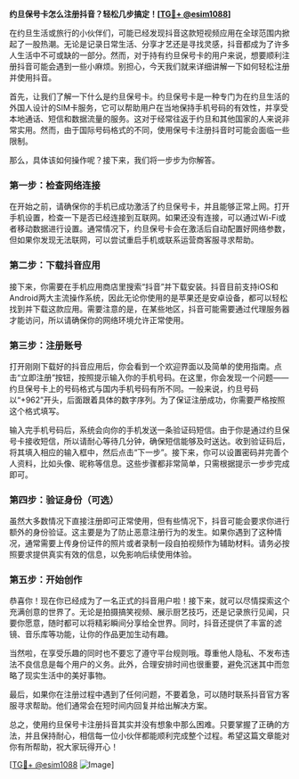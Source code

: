**约旦保号卡怎么注册抖音？轻松几步搞定！[[TG💪+ @esim1088](https://t.me/s/esim1088)]**

在约旦生活或旅行的小伙伴们，可能已经发现抖音这款短视频应用在全球范围内掀起了一股热潮。无论是记录日常生活、分享才艺还是寻找灵感，抖音都成为了许多人生活中不可或缺的一部分。然而，对于持有约旦保号卡的用户来说，想要顺利注册抖音可能会遇到一些小麻烦。别担心，今天我们就来详细讲解一下如何轻松注册并使用抖音。

首先，让我们了解一下什么是约旦保号卡。约旦保号卡是一种专门为在约旦生活的外国人设计的SIM卡服务，它可以帮助用户在当地保持手机号码的有效性，并享受本地通话、短信和数据流量的服务。这对于经常往返于约旦和其他国家的人来说非常实用。然而，由于国际号码格式的不同，使用保号卡注册抖音时可能会面临一些限制。

那么，具体该如何操作呢？接下来，我们将一步步为你解答。

### 第一步：检查网络连接

在开始之前，请确保你的手机已成功激活了约旦保号卡，并且能够正常上网。打开手机设置，检查一下是否已经连接到互联网。如果还没有连接，可以通过Wi-Fi或者移动数据进行设置。通常情况下，约旦保号卡会在激活后自动配置好网络参数，但如果你发现无法联网，可以尝试重启手机或联系运营商客服寻求帮助。

### 第二步：下载抖音应用

接下来，你需要在手机应用商店里搜索“抖音”并下载安装。抖音目前支持iOS和Android两大主流操作系统，因此无论你使用的是苹果还是安卓设备，都可以轻松找到并下载这款应用。需要注意的是，在某些地区，抖音可能需要通过代理服务器才能访问，所以请确保你的网络环境允许正常使用。

### 第三步：注册账号

打开刚刚下载好的抖音应用后，你会看到一个欢迎界面以及简单的使用指南。点击“立即注册”按钮，按照提示输入你的手机号码。在这里，你会发现一个问题——约旦保号卡上的号码格式与国内手机号码有所不同。一般来说，约旦号码以“+962”开头，后面跟着具体的数字序列。为了保证注册成功，你需要严格按照这个格式填写。

输入完手机号码后，系统会向你的手机发送一条验证码短信。由于你是通过约旦保号卡接收短信，所以请耐心等待几分钟，确保短信能够及时送达。收到验证码后，将其填入相应的输入框中，然后点击“下一步”。接下来，你可以设置密码并完善个人资料，比如头像、昵称等信息。这些步骤都非常简单，只需根据提示一步步完成即可。

### 第四步：验证身份（可选）

虽然大多数情况下直接注册即可正常使用，但有些情况下，抖音可能会要求你进行额外的身份验证。这主要是为了防止恶意注册行为的发生。如果你遇到了这种情况，通常需要上传身份证件的照片或者录制一段自拍视频作为辅助材料。请务必按照要求提供真实有效的信息，以免影响后续使用体验。

### 第五步：开始创作

恭喜你！现在你已经成为了一名正式的抖音用户啦！接下来，就可以尽情探索这个充满创意的世界了。无论是拍摄搞笑视频、展示厨艺技巧，还是记录旅行见闻，只要你愿意，随时都可以将精彩瞬间分享给全世界。同时，抖音还提供了丰富的滤镜、音乐库等功能，让你的作品更加生动有趣。

当然啦，在享受乐趣的同时也不要忘了遵守平台规则哦。尊重他人隐私、不发布违法不良信息是每个用户的义务。此外，合理安排时间也很重要，避免沉迷其中而忽略了现实生活中的美好事物。

最后，如果你在注册过程中遇到了任何问题，不要着急，可以随时联系抖音官方客服寻求帮助。他们通常会在短时间内回复并给出解决方案。

总之，使用约旦保号卡注册抖音其实并没有想象中那么困难。只要掌握了正确的方法，并且保持耐心，相信每一位小伙伴都能顺利完成整个过程。希望这篇文章能对你有所帮助，祝大家玩得开心！

[[TG💪+ @esim1088](https://t.me/s/esim1088) ![Image](https://i.postimg.cc/4NQfJmqS/Snipaste-2025-05-13-00-14-12.png)]